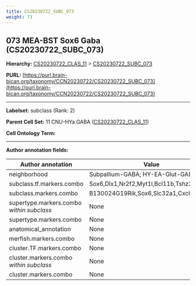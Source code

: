 ```yaml
---
title: CS20230722_SUBC_073
weight: 73
---
```

## 073 MEA-BST Sox6 Gaba (CS20230722_SUBC_073)
<b>Hierarchy: </b>
[CS20230722_CLAS_11](../CS20230722_CLAS_11) >
[CS20230722_SUBC_073](../CS20230722_SUBC_073)

**PURL:** [https://purl.brain-bican.org/taxonomy/CCN20230722/CS20230722_SUBC_073](https://purl.brain-bican.org/taxonomy/CCN20230722/CS20230722_SUBC_073)

---


**Labelset:** subclass (Rank: 2)

**Parent Cell Set:** 11 CNU-HYa GABA ([CS20230722_CLAS_11](../CS20230722_CLAS_11))



**Cell Ontology Term:** 

[MARKER GENES.]: #


---

[TRANSFERRED ANNOTATIONS.]: #


[AUTHOR ANNOTATION FIELDS.]: #


**Author annotation fields:**

| Author annotation | Value |
|-------------------|-------|
|neighborhood|Subpallium-GABA; HY-EA-Glut-GABA|
|subclass.tf.markers.combo|Sox6,Dlx1,Nr2f2,Myt1l,Bcl11b,Tshz2,Zbtb7c|
|subclass.markers.combo|B130024G19Rik,Sox6,Slc32a1,Cxcl14|
|supertype.markers.combo _within subclass_|None|
|supertype.markers.combo|None|
|anatomical_annotation|None|
|merfish.markers.combo|None|
|cluster.TF.markers.combo|None|
|cluster.markers.combo _within subclass_|None|
|cluster.markers.combo|None|
